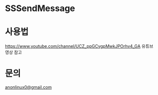 # SSSendMessage


# 사용법
https://www.youtube.com/channel/UCZ_ppGCvgpMwkJPOrhv4_GA 
유튜브 영상 참고

# 문의
anonlinux0@gmail.com
